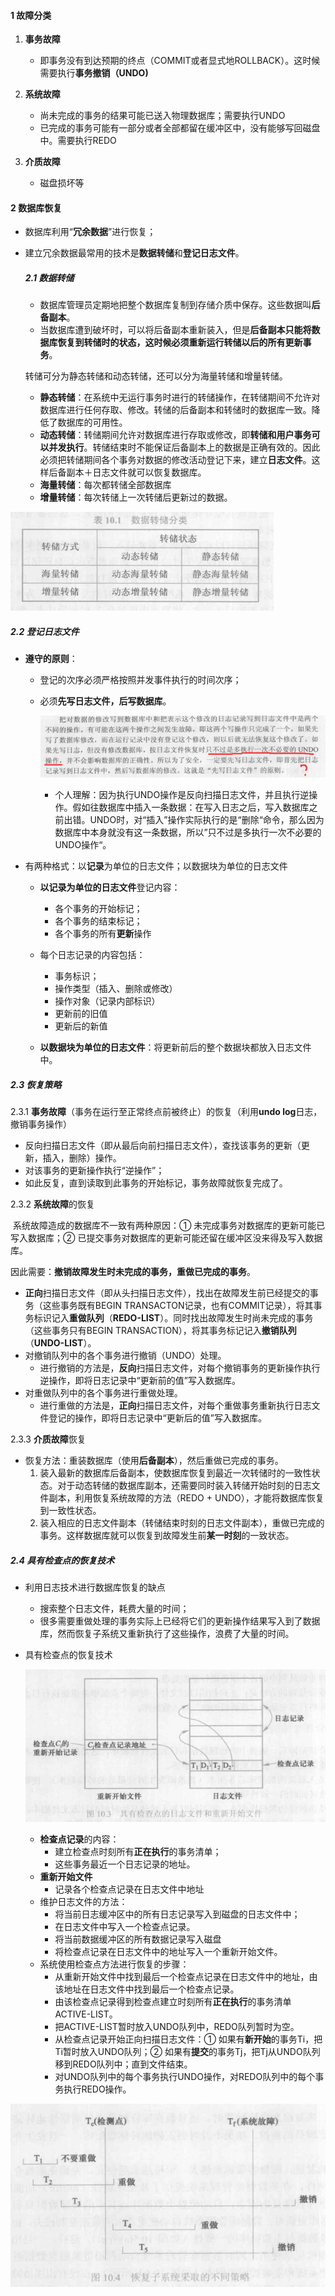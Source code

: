 #### 1 故障分类

1. **事务故障**
   - 即事务没有到达预期的终点（COMMIT或者显式地ROLLBACK）。这时候需要执行**事务撤销（UNDO)**

2. **系统故障**
   - 尚未完成的事务的结果可能已送入物理数据库；需要执行UNDO
   - 已完成的事务可能有一部分或者全部都留在缓冲区中，没有能够写回磁盘中。需要执行REDO
3. **介质故障**
   - 磁盘损坏等



####  2 数据库恢复

- 数据库利用“**冗余数据**”进行恢复；

- 建立冗余数据最常用的技术是**数据转储**和**登记日志文件**。

  ##### 2.1 数据转储

  - 数据库管理员定期地把整个数据库复制到存储介质中保存。这些数据叫**后备副本**。
  - 当数据库遭到破坏时，可以将后备副本重新装入，但是**后备副本只能将数据库恢复到转储时的状态，这时候必须重新运行转储以后的所有更新事务**。

  转储可分为静态转储和动态转储，还可以分为海量转储和增量转储。

  - **静态转储**：在系统中无运行事务时进行的转储操作，在转储期间不允许对数据库进行任何存取、修改。转储的后备副本和转储时的数据库一致。降低了数据库的可用性。
  - **动态转储**：转储期间允许对数据库进行存取或修改，即**转储和用户事务可以并发执行**。转储结束时不能保证后备副本上的数据是正确有效的。因此必须把转储期间各个事务对数据的修改活动登记下来，建立**日志文件**。这样后备副本＋日志文件就可以恢复数据库。
  - **海量转储**：每次都转储全部数据库
  - **增量转储**：每次转储上一次转储后更新过的数据。

![image-20200905223112968](.\pictures\转储分类.png)

##### 2.2 登记日志文件

- **遵守的原则**：

  - 登记的次序必须严格按照并发事件执行的时间次序；

  - 必须**先写日志文件，后写数据库**。

    ![image-20200905233955910](.\pictures\问题1.png)
    
    - 个人理解：因为执行UNDO操作是反向扫描日志文件，并且执行逆操作。假如往数据库中插入一条数据：在写入日志之后，写入数据库之前出错。UNDO时，对“插入”操作实际执行的是“删除“命令，那么因为数据库中本身就没有这一条数据，所以”只不过是多执行一次不必要的UNDO操作“。

- 有两种格式：以**记录**为单位的日志文件；以数据块为单位的日志文件

  - **以记录为单位的日志文件**登记内容：

    - 各个事务的开始标记；
    - 各个事务的结束标记；
    - 各个事务的所有**更新**操作

  - 每个日志记录的内容包括：

    - 事务标识；
    - 操作类型（插入、删除或修改）
    - 操作对象（记录内部标识）
    - 更新前的旧值
    - 更新后的新值

  - **以数据块为单位的日志文件**：将更新前后的整个数据块都放入日志文件中。

    

##### 2.3 恢复策略

2.3.1 **事务故障**（事务在运行至正常终点前被终止）的恢复（利用**undo log**日志，撤销事务操作）

- 反向扫描日志文件（即从最后向前扫描日志文件），查找该事务的更新（更新，插入，删除）操作。
- 对该事务的更新操作执行“逆操作”；
- 如此反复，直到读取到此事务的开始标记，事务故障就恢复完成了。

2.3.2 **系统故障**的恢复

​	系统故障造成的数据库不一致有两种原因：① 未完成事务对数据库的更新可能已写入数据库；② 已提交事务对数据库的更新可能还留在缓冲区没来得及写入数据库。

​	因此需要：**撤销故障发生时未完成的事务，重做已完成的事务**。

- **正向**扫描日志文件（即从头扫描日志文件），找出在故障发生前已经提交的事务（这些事务既有BEGIN TRANSACTON记录，也有COMMIT记录），将其事务标识记入**重做队列**（**REDO-LIST**）。同时找出故障发生时尚未完成的事务（这些事务只有BEGIN TRANSACTION），将其事务标记记入**撤销队列**（**UNDO-LIST**）。
- 对撤销队列中的各个事务进行撤销（UNDO）处理。
  - 进行撤销的方法是，**反向**扫描日志文件，对每个撤销事务的更新操作执行逆操作，即将日志记录中“更新前的值”写入数据库。
- 对重做队列中的各个事务进行重做处理。
  - 进行重做的方法是，**正向**扫描日志文件，对每个重做事务重新执行日志文件登记的操作，即将日志记录中“更新后的值”写入数据库。

2.3.3 **介质故障**恢复

- 恢复方法：重装数据库（使用**后备副本**），然后重做已完成的事务。
  1. 装入最新的数据库后备副本，使数据库恢复到最近一次转储时的一致性状态。对于动态转储的数据库副本，还需要同时装入转储开始时刻的日志文件副本，利用恢复系统故障的方法（REDO + UNDO），才能将数据库恢复到一致性状态。
  2. 装入相应的日志文件副本（转储结束时刻的日志文件副本），重做已完成的事务。这样数据库就可以恢复到故障发生前**某一时刻**的一致状态。



##### 2.4 具有检查点的恢复技术

- 利用日志技术进行数据库恢复的缺点
  - 搜索整个日志文件，耗费大量的时间；
  - 很多需要重做处理的事务实际上已经将它们的更新操作结果写入到了数据库，然而恢复子系统又重新执行了这些操作，浪费了大量的时间。

- 具有检查点的恢复技术

  ![image-20200906094100972](.\pictures\具有检查点的日志我呢间和重新开始文件.png)
  - **检查点记录**的内容：
    - 建立检查点时刻所有**正在执行**的事务清单；
    - 这些事务最近一个日志记录的地址。
  - **重新开始文件**
    - 记录各个检查点记录在日志文件中地址
  - 维护日志文件的方法：
    - 将当前日志缓冲区中的所有日志记录写入到磁盘的日志文件中；
    - 在日志文件中写入一个检查点记录。
    - 将当前数据缓冲区的所有数据记录写入磁盘
    - 将检查点记录在日志文件中的地址写入一个重新开始文件。
  - 系统使用检查点方法进行恢复的步骤：
    - 从重新开始文件中找到最后一个检查点记录在日志文件中的地址，由该地址在日志文件中找到最后一个检查点记录。
    - 由该检查点记录得到检查点建立时刻所有**正在执行**的事务清单ACTIVE-LIST。
    - 把ACTIVE-LIST暂时放入UNDO队列中，REDO队列暂时为空。
    - 从检查点记录开始正向扫描日志文件：① 如果有**新开始**的事务Ti，把Ti暂时放入UNDO队列；② 如果有**提交**的事务Tj，把Tj从UNDO队列移到REDO队列中；直到文件结束。
    - 对UNDO队列中的每个事务执行UNDO操作，对REDO队列中的每个事务执行REDO操作。

![image-20200906143138346](.\pictures\恢复子系统采取的不同策略.png)

​	